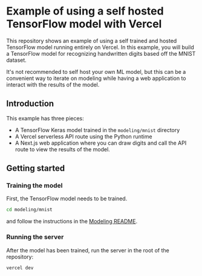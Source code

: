 # Example of using a self hosted TensorFlow model with Vercel

This repository shows an example of using a self trained and hosted TensorFlow
model running entirely on Vercel. In this example, you will build a TensorFlow
model for recognizing handwritten digits based off the MNIST dataset.

It's not recommended to self host your own
ML model, but this can be a convenient way to iterate on modeling while having
a web application to interact with the results of the model.

## Introduction

This example has three pieces:

- A TensorFlow Keras model trained in the `modeling/mnist` directory
- A Vercel serverless API route using the Python runtime
- A Next.js web application where you can draw digits and call the API route
  to view the results of the model.

## Getting started

### Training the model

First, the TensorFlow model needs to be trained.

```sh
cd modeling/mnist
```

and follow the instructions in the [Modeling README](/modeling/mnist/README.md).

### Running the server

After the model has been trained, run the server in the root of the repository:

```sh
vercel dev
```
